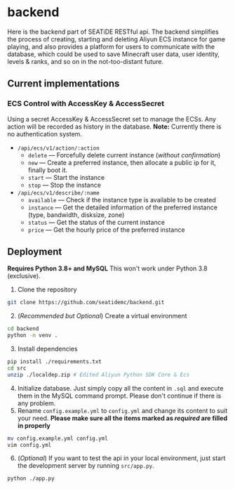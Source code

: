 # backend

Here is the backend part of SEATiDE RESTful api. The backend simplifies the process of creating, starting and deleting Aliyun ECS instance for game playing, and also provides a platform for users to communicate with the database, which could be used to save Minecraft user data, user identity, levels & ranks, and so on in the not-too-distant future.

## Current implementations

### ECS Control with AccessKey & AccessSecret
  
Using a secret AccessKey & AccessSecret set to manage the ECSs. Any action will be recorded as history in the database. **Note:** Currently there is no authentication system.

- `/api/ecs/v1/action/:action`
    - `delete` — Forcefully delete current instance (*without confirmation*)
    - `new` — Create a preferred instance, then allocate a public ip for it, finally boot it.
    - `start` — Start the instance
    - `stop` — Stop the instance
- `/api/ecs/v1/describe/:name`
    - `available` — Check if the instance type is available to be created
    - `instance` — Get the detailed information of the preferred instance (type, bandwidth, disksize, zone)
    - `status` — Get the status of the current instance
    - `price` — Get the hourly price of the preferred instance

## Deployment

**Requires Python 3.8+ and MySQL** This won't work under Python 3.8 (exclusive).

1. Clone the repository

```sh
git clone https://github.com/seatidemc/backend.git
```

2. (*Recommended but Optional*) Create a virtual environment

```sh
cd backend
python -m venv .
```

3. Install dependencies

```sh
pip install ./requirements.txt
cd src
unzip ./localdep.zip # Edited Aliyun Python SDK Core & Ecs
```

4. Initialize database. Just simply copy all the content in `.sql` and execute them in the MySQL command prompt. Please don't continue if there is any problem.
5. Rename `config.example.yml` to `config.yml` and change its content to suit your need. **Please make sure all the items marked as *required* are filled in properly**

```sh
mv config.example.yml config.yml
vim config.yml
```

6. (*Optional*) If you want to test the api in your local environment, just start the development server by running `src/app.py`.

```sh
python ./app.py
```
